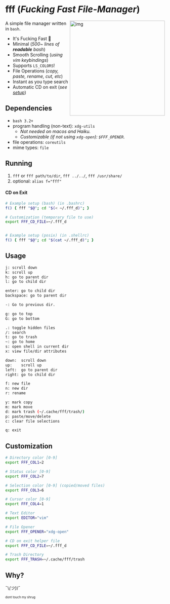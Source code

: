 # fff (*Fucking Fast File-Manager*)

<a href="https://asciinema.org/a/bsXSyPmUkaeR0ti2Qh3eZiKS8" target="_blank"><img src="https://asciinema.org/a/bsXSyPmUkaeR0ti2Qh3eZiKS8.svg" alt="img" height="300px" align="right"/></a>

A simple file manager written in `bash`.

- It's Fucking Fast 🚀
- Minimal (*500~ lines of **readable** bash*)
- Smooth Scrolling (*using vim keybindings*)
- Supports `LS_COLORS`!
- File Operations (*copy, paste, rename, cut, etc*)
- Instant as you type search
- Automatic CD on exit (*see [setup](#cd-on-exit)*)


## Dependencies

- `bash 3.2+`
- program handling (non-text): `xdg-utils`
    - *Not needed on macos and Haiku.*
    - *Customizable (if not using `xdg-open`): `$FFF_OPENER`.*
- file operations: `coreutils`
- mime types: `file`


## Running

1. `fff` or `fff path/to/dir`, `fff ../../`, `fff /usr/share/`
2. optional: `alias f="fff"`

#### CD on Exit

```sh
# Example setup (bash) (in .bashrc)
f() { fff "$@"; cd "$(< ~/.fff_d)"; }

# Customization (temporary file to use)
export FFF_CD_FILE=~/.fff_d


# Example setup (posix) (in .shellrc)
f() { fff "$@"; cd "$(cat ~/.fff_d)"; }

```


## Usage

```sh
j: scroll down
k: scroll up
h: go to parent dir
l: go to child dir

enter: go to child dir
backspace: go to parent dir

-: Go to previous dir.

g: go to top
G: go to bottom

.: toggle hidden files
/: search
t: go to trash
~: go to home
s: open shell in current dir
x: view file/dir attributes

down:  scroll down
up:    scroll up
left:  go to parent dir
right: go to child dir

f: new file
n: new dir
r: rename

y: mark copy
m: mark move
d: mark trash (~/.cache/fff/trash/)
p: paste/move/delete
c: clear file selections

q: exit
```

## Customization

```sh
# Directory color [0-9]
export FFF_COL1=2

# Status color [0-9]
export FFF_COL2=7

# Selection color [0-9] (copied/moved files)
export FFF_COL3=6

# Cursor color [0-9]
export FFF_COL4=1

# Text Editor
export EDITOR="vim"

# File Opener
export FFF_OPENER="xdg-open"

# CD on exit helper file
export FFF_CD_FILE=~/.fff_d

# Trash Directory
export FFF_TRASH=~/.cache/fff/trash
```

## Why?

¯\\_(ツ)_/¯

<sup><sub>dont touch my shrug</sub></sup>
